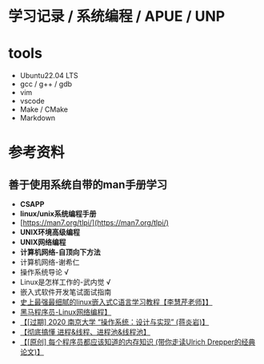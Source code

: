 <!--
 * @Author: yao fanghao
 * @Date: 2023-04-19 20:40:34
 * @LastEditTime: 2023-04-21 11:02:52
 * @LastEditors: yao fanghao
-->

# 学习记录 / 系统编程 / APUE / UNP 

# tools

* Ubuntu22.04 LTS
* gcc / g++ / gdb
* vim
* vscode
* Make / CMake
* Markdown

# 参考资料

## 善于使用系统自带的man手册学习

* **CSAPP**
* **linux/unix系统编程手册**
* [https://man7.org/tlpi/](https://man7.org/tlpi/)
* **UNIX环境高级编程**
* **UNIX网络编程**
* **计算机网络-自顶向下方法**
* 计算机网络-谢希仁
* 操作系统导论 √
* Linux是怎样工作的-武内觉 √
* 嵌入式软件开发笔试面试指南
* [史上最强最细腻的linux嵌入式C语言学习教程【李慧芹老师】】](https://www.bilibili.com/video/BV18p4y167Md/?share_source=copy_web&vd_source=85816208bdca2a40c310bef0b0d541b4)
* [黑马程序员-Linux网络编程】](https://www.bilibili.com/video/BV1iJ411S7UA/?share_source=copy_web&vd_source=85816208bdca2a40c310bef0b0d541b4)
* [【[过期] 2020 南京大学 “操作系统：设计与实现” (蒋炎岩)】](https://www.bilibili.com/video/BV1N741177F5/?share_source=copy_web&vd_source=85816208bdca2a40c310bef0b0d541b4)
* [【彻底搞懂 进程&线程、进程池&线程池】](https://www.bilibili.com/video/BV1V84y1Y77s/?share_source=copy_web&vd_source=85816208bdca2a40c310bef0b0d541b4)
* [【[原创] 每个程序员都应该知道的内存知识 (带你走读Ulrich Drepper的经典论文)】](https://www.bilibili.com/video/BV1Xy4y1b7SK/?share_source=copy_web&vd_source=85816208bdca2a40c310bef0b0d541b4)
